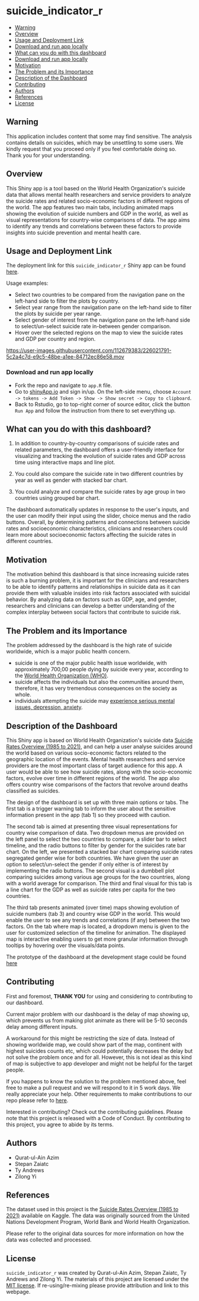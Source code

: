 # suicide_indicator_r

- [Warning](#warning)
- [Overview](#overview)
- [Usage and Deployment Link](#usage-and-deployment-link)
- [Download and run app locally](#download-and-run-app-locally)
- [What can you do with this dashboard](#what-can-you-do-with-this-dashboard)
- [Download and run app locally](#download-and-run-app-locally)
- [Motivation](#motivation)
- [The Problem and its Importance](#the-problem-and-its-importance)
- [Description of the Dashboard](#description-of-the-dashboard)
- [Contributing](#contributing)
- [Authors](#authors)
- [References](#references)
- [License](#license)

## Warning

This application includes content that some may find sensitive. The analysis contains details on suicides, which may be unsettling to some users. We kindly request that you proceed only if you feel comfortable doing so. Thank you for your understanding.

## Overview

This Shiny app is a tool based on the World Health Organization's suicide data that allows mental health researchers and service providers to analyze the suicide rates and related socio-economic factors in different regions of the world. The app features two main tabs, including animated maps showing the evolution of suicide numbers and GDP in the world, as well as visual representations for country-wise comparisons of data. The app aims to identify any trends and correlations between these factors to provide insights into suicide prevention and mental health care.

## Usage and Deployment Link
The deployment link for this `suicide_indicator_r` Shiny app can be found [here](https://zaiatc-stepan.shinyapps.io/suicide_indicator_r/).

Usage examples:
- Select two countries to be compared from the navigation pane on the left-hand side to filter the plots by country.
- Select year range from the navigation pane on the left-hand side to filter the plots by suicide per year range.
- Select gender of interest from the navigation pane on the left-hand side to select/un-select suicide rate in-between gender comparison.
- Hover over the selected regions on the map to view the suicide rates and GDP per country and region.

https://user-images.githubusercontent.com/112679383/226021791-5c2a4c7d-e9c5-48be-a1ee-84712ec86e58.mov

### Download and run app locally

- Fork the repo and navigate to `app.R` file. 
- Go to [shinyApp.io](https://www.shinyapps.io/) and sign in/up. On the left-side menu, choose `Account -> tokens -> Add Token -> Show -> Show secret -> Copy to clipboard`. 
- Back to Rstudio, go to top-right corner of source editor, click the button `Run App` and follow the instruction from there to set everything up.

## What can you do with this dashboard?

1.	In addition to country-by-country comparisons of suicide rates and related parameters, the dashboard offers a user-friendly interface for visualizing and tracking the evolution of suicide rates and GDP across time using interactive maps and line plot.

2.	You could also compare the suicide rate in two different countries by year as well as gender with stacked bar chart.

3.	You could analyze and compare the suicide rates by age group in two countries using grouped bar chart.

The dashboard automatically updates in response to the user's inputs, and the user can modify their input using the slider, choice menus and the radio buttons. Overall, by determining patterns and connections between suicide rates and socioeconomic characteristics, clinicians and researchers could learn more about socioeconomic factors affecting the suicide rates in different countries.

## Motivation

The motivation behind this dashboard is that since increasing suicide rates is such a burning problem, it is important for the clinicians and researchers to be able to identify patterns and relationships in suicide data as it can provide them with valuable insides into risk factors associated with suicidal behavior. By analyzing data on factors such as GDP, age, and gender, researchers and clinicians can develop a better understanding of the complex interplay between social factors that contribute to suicide risk.

## The Problem and its Importance

The problem addressed by the dashboard is the high rate of suicide worldwide, which is a major public health concern.

-	suicide is one of the major public health issue worldwide, with approximately 700,00 people dying by suicide every year, according to the [World Health Organization (WHO)](https://www.who.int/health-topics/suicide).
-	suicide affects the individuals but also the communities around them, therefore, it has very tremendous consequences on the society as whole.
-	individuals attempting the suicide may [experience serious mental issues, depression, anxiety](https://www.cdc.gov/suicide/facts/index.html).

## Description of the Dashboard

This Shiny app is based on World Health Organization's suicide data [Suicide Rates Overview (1985 to 2021)](https://www.kaggle.com/datasets/omkargowda/suicide-rates-overview-1985-to-2021), and can help a user analyse suicides around the world based on various socio-economic factors related to the geographic location of the events. Mental health researchers and service providers are the most important class of target audience for this app. A user would be able to see how suicide rates, along with the socio-economic factors, evolve over time in different regions of the world. The app also offers country wise comparisons of the factors that revolve around deaths classified as suicides.

The design of the dashboard is set up with three main options or tabs. The first tab is a trigger warning tab to inform the user about the sensitive information present in the app (tab 1) so they proceed with caution. 

The second tab is aimed at presenting three visual representations for country wise comparison of data. Two dropdown menus are provided on the left panel to select the two countries to compare, a slider bar to select timeline, and the radio buttons to filter by gender for the suicides rate bar chart. On the left, we presented a stacked bar chart comparing suicide rates segregated gender wise for both countries. We have given the user an option to select/un-select the gender if only either is of interest by implementing the radio buttons. The second visual is a dumbbell plot comparing suicides among various age groups for the two countries, along with a world average for comparison. The third and final visual for this tab is a line chart for the GDP as well as suicide rates per capita for the two countries.

The third tab presents animated (over time) maps showing evolution of suicide numbers (tab 3) and country wise GDP in the world. This would enable the user to see any trends and correlations (if any) between the two factors. On the tab where map is located, a dropdown menu is given to the user for customized selection of the timeline for animation. The displayed map is interactive enabling users to get more granular information through tooltips by hovering over the visuals/data points.

The prototype of the dashboard at the development stage could be found [here](https://github.com/UBC-MDS/suicide_indicator_r/blob/main/archived/img/dash_design.png)

## Contributing

First and foremost, **THANK YOU** for using and considering to contributing to our dashboard. 

Current major problem with our dashboard is the delay of map showing up, which prevents us from making plot animate as there will be 5-10 seconds delay among different inputs. 

A workaround for this might be restricting the size of data. Instead of showing worldwide map, we could show part of the map, continent with highest suicides counts etc, which could potentially decreases the delay but not solve the problem once and for all. However, this is not ideal as this kind of map is subjective to app developer and might not be helpful for the target people. 

If you happens to know the solution to the problem mentioned above, feel free to make a pull request and we will respond to it in 5 work days. We really appreciate your help. Other requirements to make contributions to our repo please refer to [here](https://github.com/UBC-MDS/suicide_indicator_r/blob/main/CONTRIBUTING.md).

Interested in contributing? Check out the contributing guidelines. Please note that this project is released with a Code of Conduct. By contributing to this project, you agree to abide by its terms.

## Authors

- Qurat-ul-Ain Azim
- Stepan Zaiatc
- Ty Andrews
- Zilong Yi

## References

The dataset used in this project is the [Suicide Rates Overview (1985 to 2021)](https://www.kaggle.com/datasets/omkargowda/suicide-rates-overview-1985-to-2021) available on Kaggle. The data was originally sourced from the United Nations Development Program, World Bank and World Health Organization.

Please refer to the original data sources for more information on how the data was collected and processed.

## License 

`suicide_indicator_r` was created by Qurat-ul-Ain Azim, Stepan Zaiatc, Ty Andrews and Zilong Yi. The materials of this project are licensed under the [MIT license](https://github.com/UBC-MDS/suicide_indicator_r/blob/main/LICENSE). If re-using/re-mixing please provide attribution and link to this webpage.
